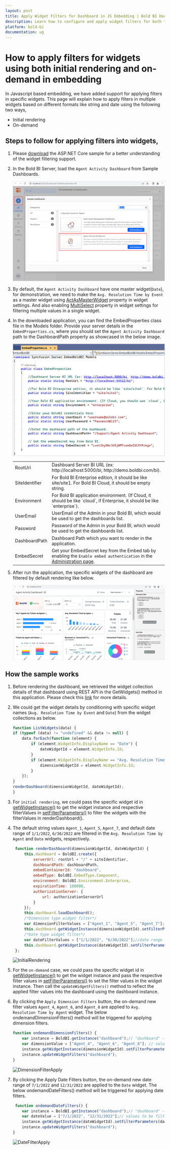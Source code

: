 ```yaml
---
layout: post
title: Apply Widget Filters for Dashboard in JS Embedding | Bold BI Docs
description: Learn how to configure and apply widget filters for both the initial rendering and on-demand action of a dashboard in JavaScript embedding using Bold BI.
platform: bold-bi
documentation: ug
---
```


# How to apply filters for widgets using both initial rendering and on-demand in embedding

In Javascript based embedding, we have added support for applying filters in specific widgets. This page will explain how to apply filters in multiple widgets based on different formats like string and date using the following two ways,

* Initial rendering
* On-demand

## Steps to follow for applying filters into widgets,

1. Please [download](https://onpremise-demo.boldbi.com/getting-started/asp-core-filter/sample.zip) the ASP.NET Core sample for a better understanding of the widget filtering support.

2. In the Bold BI Server, load the `Agent Activity Dashboard` from Sample Dashboards.

    ![LoadSampleDashboard](/static/assets/embedded/faq/images/load_sample_dashboard_inserver.png)

3. By default, the `Agent Activity Dashboard` have one master widget(`Date`), for demonstration, we need to make the `Avg. Resolution Time by Event` as a master widget using [ActAsMasterWidget](/cloud-bi/visualizing-data/visualization-widgets/bar-chart/#filter) property in widget settings. And also enabling [MultiSelect](/cloud-bi/visualizing-data/visualization-widgets/list-box/#basic-settings) property in widget settings for filtering multiple values in a single widget.

4. In the downloaded application, you can find the EmbedProperties class file in the Models folder. Provide your server details in the `EmbedProperties.cs`, where you should set the `Agent Activity Dashboard` path to the DashboardPath property as showcased in the below image.

    ![AddEmbedProperties](/static/assets/embedded/faq/images/embed_properties_widgetfilter.png)

    <meta charset="utf-8"/>
    <table>
    <tbody>
    <tr>
        <td align="left">RootUrl</td>
        <td align="left">Dashboard Server BI URL (ex: http://localhost:5000/bi, http://demo.boldbi.com/bi).</td>
    </tr>
    <tr>
        <td align="left">SiteIdentifier</td>
        <td align="left">For Bold BI Enterprise edition, it should be like site/site1. For Bold BI Cloud, it should be empty string.</td>
    </tr>
    <tr>
        <td align="left">Environment</td>
        <td align="left">For Bold BI application environment. (If Cloud, it should be like `cloud`, if Enterprise, it should be like `enterprise`).</td>
    </tr>
    <tr>
        <td align="left">UserEmail</td>
        <td align="left">UserEmail of the Admin in your Bold BI, which would be used to get the dashboards list.</td>
    </tr>
    <tr>
        <td align="left">Password</td>
        <td align="left">Password of the Admin in your Bold BI, which would be used to get the dashboards list.</td>
    </tr>
    <tr>
        <td align="left">DashboardPath</td>
        <td align="left">Dashboard Path which you want to render in the application.</td>
    </tr>
   <tr>
        <td align="left">EmbedSecret</td>
        <td align="left">Get your EmbedSecret key from the Embed tab by enabling the <code>Enable embed authentication</code> in the <a href='https://help.boldbi.com/embedded-bi/site-administration/embed-settings/'>Administration page</a>.</td>
    </tr>
    </tbody>
    </table>

5. After run the application, the specific widgets of the dashboard are filtered by default rendering like below.

    ![WidgetFilterSample](/static/assets/embedded/faq/images/widget_filter_full_view_sample.png)

## How the sample works

1. Before rendering the dashboard, we retrieved the widget collection details of that dashboard using REST API in the GetWidgets() method in this application. Please check this [link](/embedded-bi/rest-api-reference/v4.0/api-reference/#operation/Dashboards_GetWidgets) for more details.

2. We could get the widget details by conditioning with specific widget names (`Avg. Resolution Time by Event` and `Date`) from the widget collections as below.

    ```js
    function ListWidgets(data) {
    if (typeof (data) != "undefined" && data != null) {
        data.forEach(function (element) {
            if (element.WidgetInfo.DisplayName == "Date") {
                dateWidgetId = element.WidgetInfo.Id;
            }
            if (element.WidgetInfo.DisplayName == "Avg. Resolution Time by Agent") {
                dimensionWidgetId = element.WidgetInfo.Id;
            }
        });
    }
    renderDashboard(dimensionWidgetId, dateWidgetId);
    }
    ```

3. For `initial rendering`, we could pass the specific widget id in [getWidgetInstance()](/embedded-bi/javascript-based/api-reference/methods/#getwidgetinstance) to get the widget instance and respective filterValues in [setFilterParameters()](/embedded-bi/javascript-based/api-reference/methods/#setfilterparameters) to filter the widgets with the filterValues in renderDashboard().

4. The default string values `Agent_1`, `Agent_5`, `Agent_7`, and default date range of `1/1/2022`, `6/30/2022` are filtered in the `Avg. Resolution Time by Agent` and `Date` widgets, respectively.
   ```js
    function renderDashboard(dimensionWidgetId, dateWidgetId) {
        this.dashboard = BoldBI.create({
            serverUrl: rootUrl + "/" + siteIdentifier,
            dashboardPath: dashboardPath, 
            embedContainerId: "dashboard",
            embedType: BoldBI.EmbedType.Component,
            environment: BoldBI.Environment.Enterprise,
            expirationTime: 100000,
            authorizationServer: {
                url: authorizationServerUrl
            }
        });
        this.dashboard.loadDashboard();
        /*Dimension type widget filter*/
        var dimensionFilterValues = ["Agent_1", "Agent_5", "Agent_7"];//values to be filtered in the dimension type widget.
        this.dashboard.getWidgetInstance(dimensionWidgetId).setFilterParameters(dimensionFilterValues);//filter the values while initial rendering.
        /*Date type widget filter*/
        var dateFilterValues = ["1/1/2022", "6/30/2022"];//date range to be filtered in the date type widget.
        this.dashboard.getWidgetInstance(dateWidgetId).setFilterParameters(dateFilterValues);//filter the values while initial rendering.
    };
    ```

    ![InitialRendering](/static/assets/embedded/faq/images/initial_action_widgetfilter.png)

5. For the `on-demand` case, we could pass the specific widget id in [getWidgetInstance()](/embedded-bi/javascript-based/api-reference/methods/#getwidgetinstance) to get the widget instance and pass the respective filter values in [setFilterParameters()](/embedded-bi/javascript-based/api-reference/methods/#setfilterparameters) to set the filter values in the widget instance. Then call the `updateWidgetFilters()` method to reflect the applied filter values into the dashboard using the dashboard instance.

6. By clicking the `Apply Dimension Filters` button, the on-demand new filter values `Agent_4`, `Agent_6`, and `Agent_8` are applied to `Avg. Resolution Time by Agent` widget. The below ondemandDimensionFilters() method will be triggered for applying dimension filters.

    ```js
    function ondemandDimensionFilters() {
        var instance = BoldBI.getInstance("dashboard");// "dashboard" -> embed container id.
        var dimensionValue = ["Agent_4", "Agent_6", "Agent_8"]; // values to be filtered in the widget.
        instance.getWidgetInstance(dimensionWidgetId).setFilterParameters(dimensionValue); 
        instance.updateWidgetFilters("dashboard"); 
    }
    ```

    ![DimensionFilterApply](/static/assets/embedded/faq/images/applied_dimension_filters_ondemand.png)

7. By clicking the Apply Date Filters button, the on-demand new date range of `7/1/2022` and `12/31/2022` are applied to the `Date` widget. The below ondemandDateFilters() method will be triggered for applying date filters.

    ```js
     function ondemandDateFilters() {
        var instance = BoldBI.getInstance("dashboard");// "dashboard" -> embed container id.
        var dateValue = ["7/1/2022", "12/31/2022"];// values to be filtered in the widget.
        instance.getWidgetInstance(dateWidgetId).setFilterParameters(dateValue);
        instance.updateWidgetFilters("dashboard");
    }
    ```
    ![DateFilterApply](/static/assets/embedded/faq/images/applied_date_filters_ondemand.png)
